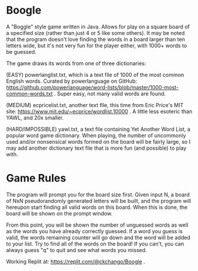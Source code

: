 # Boogle
A "Boggle" style game written in Java. Allows for play on a square board of a specified size (rather than just 4 or 5 like some others). It may be noted that the program doesn't love finding the words in a board larger than ten letters wide, but it's not very fun for the player either, with 1000+ words to be guessed.

The game draws its words from one of three dictionaries:

(EASY) powerlanglist.txt, which is a text file of 1000 of the most common English words. Curated by powerlanguage on GitHub: https://github.com/powerlanguage/word-lists/blob/master/1000-most-common-words.txt . Super easy, not many valid words are found.

(MEDIUM) ecpricelist.txt, another text file, this time from Eric Price's MIT site: https://www.mit.edu/~ecprice/wordlist.10000 . A little less esoteric than YAWL, and 20x smaller.

(HARD/IMPOSSIBLE) yawl.txt, a text file containing Yet Another Word List, a popular word game dictionary. When playing, the number of uncommonly used and/or nonsensical words formed on the board will be fairly large, so I may add another dictionary text file that is more fun (and possible) to play with.

# Game Rules
The program will prompt you for the board size first. Given input N, a board of NxN pseudorandomly generated letters will be built, and the program will hereupon start finding all valid words on this board. When this is done, the board will be shown on the prompt window.

From this point, you will be shown the number of unguessed words as well as the words you have already correctly guessed. If a word you guess is valid, the words remaining counter will go down and the word will be added to your list. Try to find all of the words on the board! If you can't, you can always guess "q" to quit and see what words you missed.

Working Replit at: https://replit.com/@ckchango/Boogle .